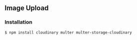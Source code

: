 ## Image Upload

### Installation

```bash
$ npm install cloudinary multer multer-storage-cloudinary
```